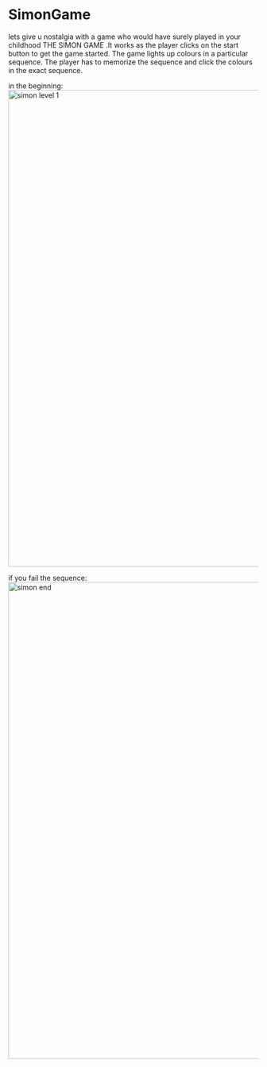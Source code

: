 # SimonGame

lets give u nostalgia with a game who would have surely played in your childhood THE SIMON GAME .It works as the player clicks on the start button to get the game started. The game lights up colours in a particular sequence. The player has to memorize the sequence and click the colours in the exact sequence.

in the beginning:
<img width="960" alt="simon level 1" src="https://user-images.githubusercontent.com/95496933/218281114-5c927137-69db-49b2-a570-593a7a408752.png">

if you fail the sequence:
<img width="960" alt="simon end" src="https://user-images.githubusercontent.com/95496933/218281134-b3537445-ff85-4c39-9f8b-985f00af1127.png">
